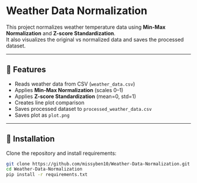 # Weather Data Normalization 

This project normalizes weather temperature data using **Min-Max Normalization** and **Z-score Standardization**.  
It also visualizes the original vs normalized data and saves the processed dataset.

---

## 🔹 Features
- Reads weather data from CSV (`weather_data.csv`)
- Applies **Min-Max Normalization** (scales 0–1)
- Applies **Z-score Standardization** (mean=0, std=1)
- Creates line plot comparison
- Saves processed dataset to `processed_weather_data.csv`
- Saves plot as `plot.png`

---

## 🔹 Installation
Clone the repository and install requirements:
```bash
git clone https://github.com/missyben10/Weather-Data-Normalization.git
cd Weather-Data-Normalization
pip install -r requirements.txt
